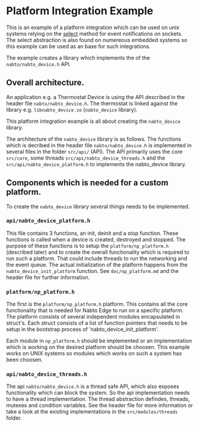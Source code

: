 # Platform Integration Example

This is an example of a platform integration which can be used on unix
systems relying on
the [select](https://en.wikipedia.org/wiki/Select_(Unix)) method for
event notifications on sockets. The select abstraction is also found
on numereous embedded systems so this example can be used as an base
for such integrations.

The example creates a library which implements the of the
`nabto/nabto_device.h` API.

## Overall architecture.

An application e.g. a Thermostat Device is using the API described in
the header file `nabto/nabto_device.h`. The thermostat is linked against
the library e.g. `libnabto_device.so` (`nabto_device` library).

This platform integration example is all about creating the
`nabto_device` library.

The architecture of the `nabto_device` library is as follows. The
functions which is decribed in the header file `nabto/nabto_device.h`
is implemented in several files in the folder `src/api/` (API). The
API primarily uses the core `src/core`, some threads
`src/api/nabto_device_threads.h` and the
`src/api/nabto_device_platform.h` to implements the nabto_device
library.

## Components which is needed for a custom platform.

To create the `nabto_device` library several things needs to be
implemented.

### `api/nabto_device_platform.h`

This file contains 3 functions, an init, deinit and a stop
function. These functions is called when a device is created,
destroyed and stopped. The purpose of these functions is to setup the
`platform/np_platform.h` (described later) and to create the overall functionality which
is required to run such a platform. That could include threads to run
the networking and the event queue. The actual initialization of the platform happens from the
`nabto_device_init_platform` function. See `doc/np_platform.md` and the header file for further
information.

### `platform/np_platform.h`

The first is the `platform/np_platform.h` platform. This contains all
the core functionality that is needed for Nabto Edge to run on a specific platform.
The platform consists of several independent modules encapsulated in struct's.
Each struct consists of a list of function pointers that needs to be setup in the bootstrap process of 'nabto_device_init_platform'.

Each module in `np_platform.h` should be implemented or an implementation which
is working on the desired platform should be choosen. This example works on UNIX systems so
modules which works on such a system has been choosen.



### `api/nabto_device_threads.h`

The api `nabto/nabto_device.h` is a thread safe API, which also
exposes functionality which can block the system. So the api
implementation needs to have a thread implementation. The thread
abstraction defindes, threads, mutexes and condition variables. See
the header file for more information or take a look at the existing
implementations in the `src/modules/threads` folder.
